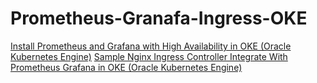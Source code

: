 # Prometheus-Granafa-Ingress-OKE
[Install Prometheus and Grafana with High Availability in OKE (Oracle Kubernetes Engine)](https://www.henryxieblogs.com/2020/02/install-prometheus-and-grafana-with.html)
[Sample Nginx Ingress Controller Integrate With Prometheus Grafana in OKE (Oracle Kubernetes Engine)](https://www.henryxieblogs.com/2020/02/sample-nginx-ingress-controller.html)
